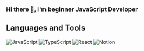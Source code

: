 ### Hi there 👋, i'm beginner JavaScript Developer

## Languages and Tools

![JavaScript](https://img.shields.io/badge/javascript-090909.svg?style=for-the-badge&logo=javascript&logoColor=purple)
![TypeScript](https://img.shields.io/badge/typescript-090909.svg?style=for-the-badge&logo=typescript&logoColor=purple)
![React](https://img.shields.io/badge/react-090909.svg?style=for-the-badge&logo=react&logoColor=purple)
![Notion](https://img.shields.io/badge/Notion-%23000000.svg?style=for-the-badge&logo=notion&logoColor=purple)


